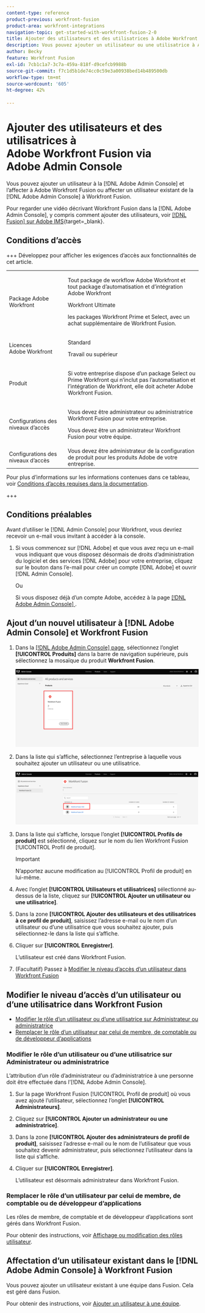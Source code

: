 ```yaml
---
content-type: reference
product-previous: workfront-fusion
product-area: workfront-integrations
navigation-topic: get-started-with-workfront-fusion-2-0
title: Ajouter des utilisateurs et des utilisatrices à Adobe Workfront Fusion via Adobe Admin Console
description: Vous pouvez ajouter un utilisateur ou une utilisatrice à Adobe Admin Console et l’affecter à Adobe Workfront Fusion ou affecter un utilisateur ou une utilisatrice existant d’Adobe Admin Console à Workfront Fusion.
author: Becky
feature: Workfront Fusion
exl-id: 7cb1c1a7-3c7a-459a-818f-d9cefcb9988b
source-git-commit: f7c1d5b1de74cc0c59e3a00938bed14b489500db
workflow-type: tm+mt
source-wordcount: '605'
ht-degree: 42%

---
```


# Ajouter des utilisateurs et des utilisatrices à Adobe Workfront Fusion via Adobe Admin Console

Vous pouvez ajouter un utilisateur à la [!DNL Adobe Admin Console] et l’affecter à Adobe Workfront Fusion ou affecter un utilisateur existant de la [!DNL Adobe Admin Console] à Workfront Fusion.

Pour regarder une vidéo décrivant Workfront Fusion dans la [!DNL Adobe Admin Console], y compris comment ajouter des utilisateurs, voir [[!DNL Fusion] sur Adobe IMS](https://video.tv.adobe.com/v/3412464/){target=_blank}.

## Conditions d’accès

+++ Développez pour afficher les exigences d’accès aux fonctionnalités de cet article.

<table style="table-layout:auto">
 <col> 
 <col> 
 <tbody> 
  <tr> 
   <td role="rowheader">Package Adobe Workfront</td> 
   <td> <p>Tout package de workflow Adobe Workfront et tout package d’automatisation et d’intégration Adobe Workfront</p><p>Workfront Ultimate</p><p>les packages Workfront Prime et Select, avec un achat supplémentaire de Workfront Fusion.</p> </td> 
  </tr> 
  <tr data-mc-conditions=""> 
   <td role="rowheader">Licences Adobe Workfront</td> 
   <td> <p>Standard</p><p>Travail ou supérieur</p> </td> 
  </tr> 
  <tr> 
   <td role="rowheader">Produit</td> 
   <td>
   <p>Si votre entreprise dispose d’un package Select ou Prime Workfront qui n’inclut pas l’automatisation et l’intégration de Workfront, elle doit acheter Adobe Workfront Fusion.</li></ul>
   </td> 
  </tr>
  <tr data-mc-conditions=""> 
   <td role="rowheader">Configurations des niveaux d’accès</td> 
   <td> 
     <p>Vous devez être administrateur ou administratrice Workfront Fusion pour votre entreprise.</p>
     <p>Vous devez être un administrateur Workfront Fusion pour votre équipe.</p>
   </td> 
  </tr> 
  </tr>
   <tr> 
   <td role="rowheader">Configurations des niveaux d’accès</td> 
   <td>Vous devez être administrateur de la configuration de produit pour les produits Adobe de votre entreprise.</td> 
  </tr>
 </tbody> 
</table>

Pour plus d’informations sur les informations contenues dans ce tableau, voir [Conditions d’accès requises dans la documentation](/help/workfront-fusion/references/licenses-and-roles/access-level-requirements-in-documentation.md).

+++



## Conditions préalables

Avant d’utiliser le [!DNL Admin Console] pour Workfront, vous devriez recevoir un e-mail vous invitant à accéder à la console.

1. Si vous commencez sur [!DNL Adobe] et que vous avez reçu un e-mail vous indiquant que vous disposez désormais de droits d’administration du logiciel et des services [!DNL Adobe] pour votre entreprise, cliquez sur le bouton dans l’e-mail pour créer un compte [!DNL Adobe] et ouvrir [!DNL Admin Console].

   Ou

   Si vous disposez déjà d’un compte Adobe, accédez à la page [[!DNL Adobe Admin Console] ](https://adminconsole.adobe.com).


## Ajout d’un nouvel utilisateur à [!DNL Adobe Admin Console] et Workfront Fusion

1. Dans la [[!DNL Adobe Admin Console] page](https://adminconsole.adobe.com/), sélectionnez l’onglet **[!UICONTROL Produits]** dans la barre de navigation supérieure, puis sélectionnez la mosaïque du produit **Workfront Fusion**.

   ![Fusion dans Admin Console](assets/fusion-product-admin-console.png)

1. Dans la liste qui s’affiche, sélectionnez l’entreprise à laquelle vous souhaitez ajouter un utilisateur ou une utilisatrice.

   ![Instance Fusion dans Admin Console](assets/fusion-instances-admin-console.png)

1. Dans la liste qui s’affiche, lorsque l’onglet **[!UICONTROL Profils de produit]** est sélectionné, cliquez sur le nom du lien Workfront Fusion [!UICONTROL Profil de produit].

   >[!IMPORTANT]
   >
   > N’apportez aucune modification au [!UICONTROL Profil de produit] en lui-même.

1. Avec l’onglet **[!UICONTROL Utilisateurs et utilisatrices]** sélectionné au-dessus de la liste, cliquez sur **[!UICONTROL Ajouter un utilisateur ou une utilisatrice]**.

1. Dans la zone **[!UICONTROL Ajouter des utilisateurs et des utilisatrices à ce profil de produit]**, saisissez l’adresse e-mail ou le nom d’un utilisateur ou d’une utilisatrice que vous souhaitez ajouter, puis sélectionnez-le dans la liste qui s’affiche.

1. Cliquer sur **[!UICONTROL Enregistrer]**.

   L’utilisateur est créé dans Workfront Fusion.

1. (Facultatif) Passez à [Modifier le niveau d’accès d’un utilisateur dans Workfront Fusion](#change-a-users-access-level-in-workfront-fusion)

## Modifier le niveau d’accès d’un utilisateur ou d’une utilisatrice dans Workfront Fusion

* [Modifier le rôle d’un utilisateur ou d’une utilisatrice sur Administrateur ou administratrice](#change-a-users-role-to-admin)
* [Remplacer le rôle d’un utilisateur par celui de membre, de comptable ou de développeur d’applications](#change-a-users-role-to-member-accountant-or-app-developer)

### Modifier le rôle d’un utilisateur ou d’une utilisatrice sur Administrateur ou administratrice

L’attribution d’un rôle d’administrateur ou d’administratrice à une personne doit être effectuée dans l’[!DNL Adobe Admin Console].

1. Sur la page Workfront Fusion [!UICONTROL Profil de produit] où vous avez ajouté l’utilisateur, sélectionnez l’onglet **[!UICONTROL Administrateurs]**.

1. Cliquez sur **[!UICONTROL Ajouter un administrateur ou une administratrice]**.

1. Dans la zone **[!UICONTROL Ajouter des administrateurs de profil de produit]**, saisissez l’adresse e-mail ou le nom de l’utilisateur que vous souhaitez devenir administrateur, puis sélectionnez l’utilisateur dans la liste qui s’affiche.

1. Cliquer sur **[!UICONTROL Enregistrer]**.

   L’utilisateur est désormais administrateur dans Workfront Fusion.

### Remplacer le rôle d’un utilisateur par celui de membre, de comptable ou de développeur d’applications

Les rôles de membre, de comptable et de développeur d’applications sont gérés dans Workfront Fusion.

Pour obtenir des instructions, voir [Affichage ou modification des rôles utilisateur](/help/workfront-fusion/set-up-and-manage-workfront-fusion/set-up-and-manage-orgs-and-teams/manage-users-and-teams/view-or-edit-user-roles.md).

## Affectation d’un utilisateur existant dans le [!DNL Adobe Admin Console] à Workfront Fusion

Vous pouvez ajouter un utilisateur existant à une équipe dans Fusion. Cela est géré dans Fusion.

Pour obtenir des instructions, voir [Ajouter un utilisateur à une équipe](/help/workfront-fusion/set-up-and-manage-workfront-fusion/set-up-and-manage-orgs-and-teams/set-up-orgs-teams-and-users/add-a-user-to-a-team.md).
